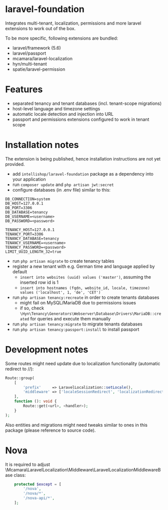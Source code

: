 # laravel-foundation

Integrates multi-tenant, localization, permissions and more laravel extensions to work out of the box.

To be more specific, following extensions are bundled:

- laravel/framework (5.6)
- laravel/passport
- mcamara/laravel-localization
- hyn/multi-tenant
- spatie/laravel-permission

# Features

- separated tenancy and tenant databases (incl. tenant-scope migrations)
- host-level language and timezone settings
- automatic locale detection and injection into URL
- passport and permissions extensions configured to work in tenant scope

# Installation notes

The extension is being published, hence installation instructions are not yet provided.

- add `intellishop/laravel-foundation` package as a dependency into your application
- run `composer update` and `php artisan jwt:secret`
- configure databases (in .env file) similar to this:
```
DB_CONNECTION=system
DB_HOST=127.0.0.1
DB_PORT=3306
DB_DATABASE=tenancy
DB_USERNAME=<username>
DB_PASSWORD=<password>

TENANCY_HOST=127.0.0.1
TENANCY_PORT=3306
TENANCY_DATABASE=tenancy
TENANCY_USERNAME=<username>
TENANCY_PASSWORD=<password>
LIMIT_UUID_LENGTH_32=true
```
- run `php artisan migrate` to create tenancy tables
- register a new tenant with e.g. German time and language applied by default
  - `insert into websites (uuid) values ('master')`, assuming the inserted row id is 1
  - `insert into hostnames (fqdn, website_id, locale, timezone) values ('localhost', 1, 'de', 'CET')`
- run `php artisan tenancy:recreate` in order to create tenants databases
  - might fail on MySQL/MariaDB due to permissions issues
  - if so, check `\Hyn\Tenancy\Generators\Webserver\Database\Drivers\MariaDB::created` for queries and execute them manually
- run `php artisan tenancy:migrate` to migrate tenants databases
- run `php artisan tenancy:passport:install` to install passport

# Development notes

Some routes might need update due to localization functionality (automatic redirect to /<locale>/<url>):

```php
Route::group(
    [
        'prefix'     => LaravelLocalization::setLocale(),
        'middleware' => ['localeSessionRedirect', 'localizationRedirect'],
    ],
    function (): void {
        Route::get(<url>, <handler>);
    }
);
```

Also entities and migrations might need tweaks similar to ones in this package (please reference to source code).

# Nova

It is required to adjust \Mcamara\LaravelLocalization\Middleware\LaravelLocalizationMiddlewareBase class:
```php
    protected $except = [
        '/nova',
        '/nova/*',
        '/nova-api/*',
    ];
```